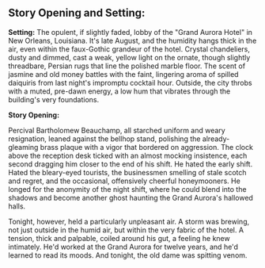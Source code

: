 ## Story Opening and Setting:

**Setting:** The opulent, if slightly faded, lobby of the "Grand Aurora Hotel" in New Orleans, Louisiana. It's late August, and the humidity hangs thick in the air, even within the faux-Gothic grandeur of the hotel. Crystal chandeliers, dusty and dimmed, cast a weak, yellow light on the ornate, though slightly threadbare, Persian rugs that line the polished marble floor. The scent of jasmine and old money battles with the faint, lingering aroma of spilled daiquiris from last night's impromptu cocktail hour. Outside, the city throbs with a muted, pre-dawn energy, a low hum that vibrates through the building's very foundations.

**Story Opening:**

Percival Bartholomew Beauchamp, all starched uniform and weary resignation, leaned against the bellhop stand, polishing the already-gleaming brass plaque with a vigor that bordered on aggression. The clock above the reception desk ticked with an almost mocking insistence, each second dragging him closer to the end of his shift. He hated the early shift. Hated the bleary-eyed tourists, the businessmen smelling of stale scotch and regret, and the occasional, offensively cheerful honeymooners. He longed for the anonymity of the night shift, where he could blend into the shadows and become another ghost haunting the Grand Aurora's hallowed halls.

Tonight, however, held a particularly unpleasant air. A storm was brewing, not just outside in the humid air, but within the very fabric of the hotel. A tension, thick and palpable, coiled around his gut, a feeling he knew intimately. He'd worked at the Grand Aurora for twelve years, and he'd learned to read its moods. And tonight, the old dame was spitting venom.
